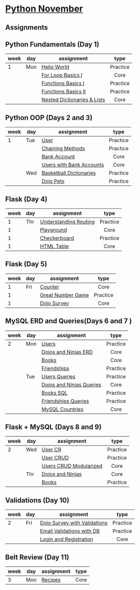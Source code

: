 # [Python November](https://www.tylermaxwell.co/python_november)


## Assignments

## Python Fundamentals (Day 1)


| week | day |  assignment                                                                                     | type     |
|------|-----|-------------------------------------------------------------------------------------------------|:--------:|
| 1    | Mon | [Hello World](https://github.com/tmax818/hello_world_python)                                    | Practice |
|      |     | [For Loop Basics I](https://github.com/tmax818/for_loop_basics_python)                          | Core     |
|      |     | [Functions Basics I](https://github.com/tmax818/functions_basics_i_python)                      | Practice |
|      |     | [Functions Basics II](https://github.com/tmax818/functions_basics_ii_python)                    | Practice |
|      |     | [Nested Dictionaries & Lists](https://github.com/tmax818/nested_dictionaries_and_lists_python)  | Core     |


## Python OOP (Days 2 and 3)


| week | day |  assignment                                                                                     | type     |
|------|-----|-------------------------------------------------------------------------------------------------|:--------:|
| 1    | Tue | [User](https://github.com/tmax818/user_python)                                                  | Practice |
|      |     | [Chaining Methods](https://github.com/tmax818/chaining_methods_python)                          | Practice |
|      |     | [Bank Account](https://github.com/tmax818/bank_account_python)                                  | Core     |
|      |     | [Users with Bank Accounts](https://github.com/tmax818/users_with_bank_accounts_python)          | Core     |
|      | Wed | [Basketball Dictionaries](https://github.com/tmax818/basketball_dictionaries_python)            | Practice |
|      |     | [Dojo Pets](https://github.com/tmax818/dojo_pets_python)                                        | Practice |


## Flask (Day 4)


| week | day |  assignment                                                                                     | type     |
|------|-----|-------------------------------------------------------------------------------------------------|:--------:|
| 1    | Thr | [Understanding Routing](https://github.com/tmax818/understanding_routing_python)                | Practice |
| 1    |     | [Playground](https://github.com/tmax818/playground_python)                                      | Core     |
| 1    |     | [Checkerboard](https://github.com/tmax818/checkerboard_python)                                  | Practice |
| 1    |     | [HTML Table](https://github.com/tmax818/html_table_python)                                      | Core     |


## Flask (Day 5)


| week | day |  assignment                                                                                     | type     |
|------|-----|-------------------------------------------------------------------------------------------------|:--------:|
| 1    | Fri | [Counter](https://github.com/tmax818/counter_python)                                            | Core     |
| 1    |     | [Great Number Game](https://github.com/tmax818/great_number_game_python)                        | Practice |
| 1    |     | [Dojo Survey](https://github.com/tmax818/dojo_survey_python)                                    | Core     |


## MySQL ERD and Queries(Days 6 and 7 )


| week | day |  assignment                                                                                     | type     |
|------|-----|-------------------------------------------------------------------------------------------------|:--------:|
| 2    | Mon | [Users](https://github.com/tmax818/users_erd_python)                                            | Practice |
|      |     | [Dojos and Ninjas ERD](https://github.com/tmax818/dojos_and_ninjas_erd_python)                  | Core     |
|      |     | [Books](https://github.com/tmax818/books_erd_python)                                            | Core     |
|      |     | [Friendships](https://github.com/tmax818/friendships_python)                                    | Practice |
|      | Tue | [Users Queries](https://github.com/tmax818/users_queries_python)                                | Practice |
|      |     | [Dojos and Ninjas Queries](https://github.com/tmax818/dojos_and_ninjas_queries_python)          | Core     |
|      |     | [Books SQL](https://github.com/tmax818/books_sql_python)                                        | Practice |
|      |     | [Friendships Queries](https://github.com/tmax818/friendships_queries_python)                    | Practice |
|      |     | [MySQL Countries](https://github.com/tmax818/mysql_countries_python)                            | Core     |


## Flask + MySQL (Days 8 and 9)


| week | day |  assignment                                                                                     | type     |
|------|-----|-------------------------------------------------------------------------------------------------|:--------:|
| 2    | Wed | [User CR](https://github.com/tmax818/user_cr_python)                                            | Practice |
|      |     | [User CRUD](https://github.com/tmax818/user_crud_python)                                        | Practice |
|      |     | [Users CRUD Modularized](https://github.com/tmax818/users_crud_modularized_python)              | Core     |
|      | Thr | [Dojos and Ninjas](https://github.com/tmax818/dojos_and_ninjas_python)                          | Core     |
|      |     | [Books](https://github.com/tmax818/books_python)                                                | Practice |


## Validations (Day 10)


| week | day |  assignment                                                                                     | type     |
|------|-----|-------------------------------------------------------------------------------------------------|:--------:|
| 2    | Fri | [Dojo Survey with Validations](https://github.com/tmax818/dojo_survey_with_validations_python)  | Practice |
|      |     | [Email Validations with DB](https://github.com/tmax818/email_validations_with_db_python)        | Practice |
|      |     | [Login and Registration](https://github.com/tmax818/login_and_reg_python)                       | Core     |


## Belt Review (Day 11)


| week | day |  assignment                                                                                     | type     |
|------|-----|-------------------------------------------------------------------------------------------------|:--------:|
| 3    | Mon | [Recipes](https://github.com/tmax818/counter_python)                                            | Core     |